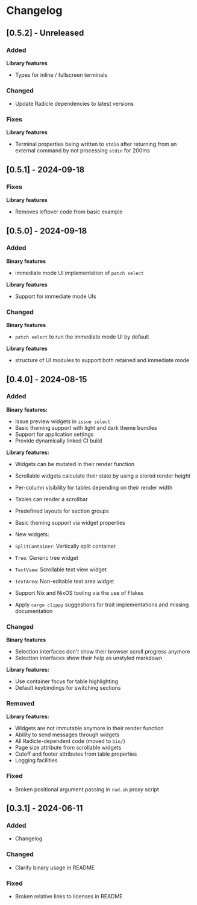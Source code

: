 # Changelog

## [0.5.2] - Unreleased

### Added

**Library features**

- Types for inline / fullscreen terminals

### Changed

- Update Radicle dependencies to latest versions

### Fixes

**Library features**

- Terminal properties being written to `stdin` after returning from an external command by not processing `stdin` for 200ms

## [0.5.1] - 2024-09-18

### Fixes

**Library features**

- Removes leftover code from basic example

## [0.5.0] - 2024-09-18

### Added

**Binary features**

- immediate mode UI implementation of `patch select`

**Library features**

- Support for immediate mode UIs

### Changed

**Binary features**

- `patch select` to run the immediate mode UI by default

**Library features**

- structure of UI modules to support both retained and immediate mode

## [0.4.0] - 2024-08-15

### Added

**Binary features:**

- Issue preview widgets in `issue select`
- Basic theming support with light and dark theme bundles
- Support for application settings
- Provide dynamically linked CI build

**Library features:**

- Widgets can be mutated in their render function
- Scrollable widgets calculate their state by using a stored render height
- Per-column visibility for tables depending on their render width
- Tables can render a scrollbar
- Predefined layouts for section groups
- Basic theming support via widget properties
- New widgets:
- `SplitContainer`: Vertically split container
- `Tree`: Generic tree widget
- `TextView`: Scrollable text view widget
- `TextArea`: Non-editable text area widget

- Support Nix and NixOS tooling via the use of Flakes
- Apply `cargo clippy` suggestions for trait implementations and
  missing documentation

### Changed

**Binary features**

- Selection interfaces don't show their browser scroll progress anymore
- Selection interfaces show their help as unstyled markdown

**Library features:**

- Use container focus for table highlighting
- Default keybindings for switching sections

### Removed

**Library features:**

- Widgets are not immutable anymore in their render function
- Ability to send messages through widgets
- All Radicle-dependent code (moved to `bin/`)
- Page size attribute from scrollable widgets
- Cutoff and footer attributes from table properties
- Logging facilities

### Fixed

- Broken positional argument passing in `rad.sh` proxy script

## [0.3.1] - 2024-06-11

### Added

- Changelog

### Changed

- Clarify binary usage in README

### Fixed

- Broken relative links to licenses in README
